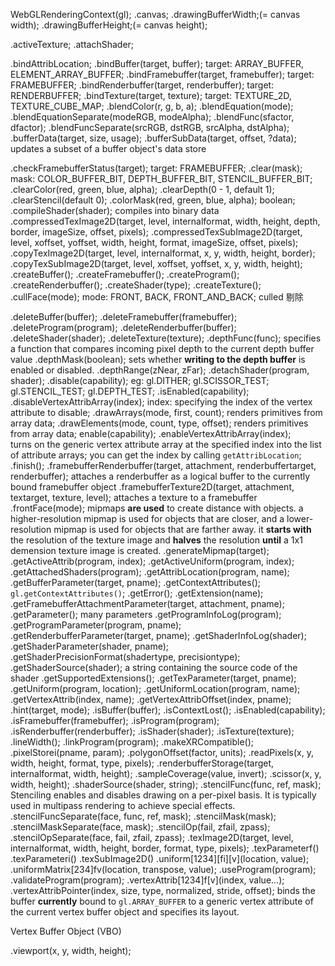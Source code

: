 WebGLRenderingContext(gl);
.canvas;
.drawingBufferWidth;(= canvas width);
.drawingBufferHeight;(= canvas height);

.activeTexture;
.attachShader;

.bindAttribLocation;
.bindBuffer(target, buffer);
target: ARRAY_BUFFER, ELEMENT_ARRAY_BUFFER;
.bindFramebuffer(target, framebuffer);
target: FRAMEBUFFER;
.bindRenderbuffer(target, renderbuffer);
target: RENDERBUFFER;
.bindTexture(target, texture);
target: TEXTURE_2D, TEXTURE_CUBE_MAP;
.blendColor(r, g, b, a);
.blendEquation(mode);
.blendEquationSeparate(modeRGB, modeAlpha);
.blendFunc(sfactor, dfactor);
.blendFuncSeparate(srcRGB, dstRGB, srcAlpha, dstAlpha);
.bufferData(target, size, usage);
.bufferSubData(target, offset, ?data);
updates a subset of a buffer object's data store

.checkFramebufferStatus(target);
target: FRAMEBUFFER;
.clear(mask);
mask: COLOR_BUFFER_BIT, DEPTH_BUFFER_BIT, STENCIL_BUFFER_BIT;
.clearColor(red, green, blue, alpha);
.clearDepth(0 - 1, default 1);
.clearStencil(default 0);
.colorMask(red, green, blue, alpha);
boolean;
.compileShader(shader);
compiles into binary data
.compressedTexImage2D(target, level, internalformat, width, height, depth, border, imageSize, offset, pixels);
.compressedTexSubImage2D(target, level, xoffset, yoffset, width, height, format, imageSize, offset, pixels);
.copyTexImage2D(target, level, internalformat, x, y, width, height, border);
.copyTexSubImage2D(target, level, xoffset, yoffset, x, y, width, height);
.createBuffer();
.createFramebuffer();
.createProgram();
.createRenderbuffer();
.createShader(type);
.createTexture();
.cullFace(mode);
mode: FRONT, BACK, FRONT_AND_BACK;
culled 剔除

.deleteBuffer(buffer);
.deleteFramebuffer(framebuffer);
.deleteProgram(program);
.deleteRenderbuffer(buffer);
.deleteShader(shader);
.deleteTexture(texture);
.depthFunc(func);
specifies a function that compares incoming pixel depth to the current depth buffer value
.depthMask(boolean);
sets whether **writing to the depth buffer** is enabled or disabled.
.depthRange(zNear, zFar);
.detachShader(program, shader);
.disable(capability);
eg: gl.DITHER; gl.SCISSOR_TEST; gl.STENCIL_TEST; gl.DEPTH_TEST;
.isEnabled(capability);
.disableVertexAttribArray(index);
index: specifying the index of the vertex attribute to disable;
.drawArrays(mode, first, count);
renders primitives from array data;
.drawElements(mode, count, type, offset);
renders primitives from array data;
enable(capability);
.enableVertexAttribArray(index);  
turns on the generic vertex attribute array at the specified index into the list of attribute arrays;
you can get the index by calling `getAttribLocation`;
.finish();
.framebufferRenderbuffer(target, attachment, renderbuffertarget, renderbuffer);
attaches a renderbuffer as a logical buffer to the currently bound framebuffer object
.framebufferTexture2D(target, attachment, textarget, texture, level);
attaches a texture to a framebuffer
.frontFace(mode);
mipmaps **are used** to create distance with objects. a higher-resolution mipmap is used for objects that are closer, and a lower-resolution mipmap is used for objects that are farther away. it **starts with** the resolution of the texture image and **halves** the resolution **until** a 1x1 demension texture image is created.
.generateMipmap(target);
.getActiveAttrib(program, index);
.getActiveUniform(program, index);
.getAttachedShaders(program);
.getAttribLocation(program, name);
.getBufferParameter(target, pname);
.getContextAttributes();
`gl.getContextAttributes()`;
.getError();
.getExtension(name);
.getFramebufferAttachmentParameter(target, attachment, pname);
.getParameter();
many parameters
.getProgramInfoLog(program);
.getProgramParameter(program, pname);
.getRenderbufferParameter(target, pname);
.getShaderInfoLog(shader);
.getShaderParameter(shader, pname);
.getShaderPrecisionFormat(shadertype, precisiontype);
.getShaderSource(shader);
a string containing the source code of the shader
.getSupportedExtensions();
.getTexParameter(target, pname);
.getUniform(program, location);
.getUniformLocation(program, name);
.getVertexAttrib(index, name);
.getVertexAttribOffset(index, pname);
.hint(target, mode);
.isBuffer(buffer);
.isContextLost();
.isEnabled(capability);
.isFramebuffer(framebuffer);
.isProgram(program);
.isRenderbuffer(renderbuffer);
.isShader(shader);
.isTexture(texture);
.lineWidth();
.linkProgram(program);
.makeXRCompatible();
.pixelStorei(pname, param);
.polygonOffset(factor, units);
.readPixels(x, y, width, height, format, type, pixels);
.renderbufferStorage(target, internalformat, width, height);
.sampleCoverage(value, invert);
.scissor(x, y, width, height);
.shaderSource(shader, string);
.stencilFunc(func, ref, mask);
Stenciling enables and disables drawing on a per-pixel basis. It is typically used in multipass rendering to achieve special effects.
.stencilFuncSeparate(face, func, ref, mask);
.stencilMask(mask);
.stencilMaskSeparate(face, mask);
.stencilOp(fail, zfail, zpass);
.stencilOpSeparate(face, fail, zfail, zpass);
.texImage2D(target, level, internalformat, width, height, border, format, type, pixels);
.texParameterf()
.texParameteri()
.texSubImage2D()
.uniform[1234][fi][v](location, value);
.uniformMatrix[234]fv(location, transpose, value);
.useProgram(program);
.validateProgram(program);
.vertexAttrib[1234]f[v](index, value...);
.vertexAttribPointer(index, size, type, normalized, stride, offset);
binds the buffer **currently** bound to `gl.ARRAY_BUFFER` to a generic vertex attribute of the current vertex buffer object and specifies its layout.

Vertex Buffer Object (VBO)

.viewport(x, y, width, height);
